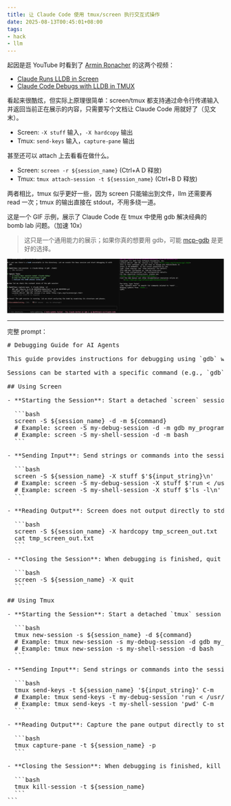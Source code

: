 ```yaml
---
title: 让 Claude Code 使用 tmux/screen 执行交互式操作
date: 2025-08-13T00:45:01+08:00
tags:
- hack
- llm
---
```


起因是逛 YouTube 时看到了 [Armin Ronacher](https://www.youtube.com/@ArminRonacher) 的这两个视频：
- [Claude Runs LLDB in Screen](https://www.youtube.com/watch?v=chSL6p5u-74)
- [Claude Code Debugs with LLDB in TMUX](https://www.youtube.com/watch?v=tg61cevJthc)

看起来很酷炫，但实际上原理很简单：screen/tmux 都支持通过命令行传递输入并返回当前正在展示的内容，只需要写个文档让 Claude Code 用就好了（见文末）。
- Screen: `-X stuff` 输入，`-X hardcopy` 输出
- Tmux: `send-keys` 输入，`capture-pane` 输出

甚至还可以 attach 上去看看在做什么。
- Screen: `screen -r ${session_name}` (Ctrl+A D 释放)
- Tmux: `tmux attach-session -t ${session_name}` (Ctrl+B D 释放)

两者相比，tmux 似乎更好一些，因为 screen 只能输出到文件，llm 还需要再 read 一次；tmux 的输出直接在 stdout，不用多绕一道。

这是一个 GIF 示例，展示了 Claude Code 在 tmux 中使用 gdb 解决经典的 bomb lab 问题。（加速 10x）
> 这只是一个通用能力的展示；如果你真的想要用 gdb，可能 [mcp-gdb](https://github.com/signal-slot/mcp-gdb) 是更好的选择。

![Demo](/img/claude-code-tmux.gif)

---

完整 prompt：
<pre>
# Debugging Guide for AI Agents

This guide provides instructions for debugging using `gdb` within terminal multiplexers. It covers two options: `screen` and `tmux`. Use these multiplexers to run a command in a detached session, allowing for input sending, output capturing, and session management. Sessions are named using `${session_name}` for consistency.

Sessions can be started with a specific command (e.g., `gdb`) or empty, with commands sent later. Examples assume a session running `gdb`.

## Using Screen

- **Starting the Session**: Start a detached `screen` session named `${session_name}`. Use flags like `-S` (session name), `-d` (detach), and `-m` (create even if detached). The `${command}` can be `gdb [optional-program]` or any other command.

  ```bash
  screen -S ${session_name} -d -m ${command}
  # Example: screen -S my-debug-session -d -m gdb my_program
  # Example: screen -S my-shell-session -d -m bash
  ```

- **Sending Input**: Send strings or commands into the session using the `stuff` command. Use `$'\n'` for newlines.

  ```bash
  screen -S ${session_name} -X stuff $'${input_string}\n'
  # Example: screen -S my-debug-session -X stuff $'run < /usr/share/dict/words\n'
  # Example: screen -S my-shell-session -X stuff $'ls -l\n'
  ```

- **Reading Output**: Screen does not output directly to stdout, so use a workaround: Capture the session output to a text file using `-X hardcopy`, then read the file.

  ```bash
  screen -S ${session_name} -X hardcopy tmp_screen_out.txt
  cat tmp_screen_out.txt
  ```

- **Closing the Session**: When debugging is finished, quit the session.

  ```bash
  screen -S ${session_name} -X quit
  ```

## Using Tmux

- **Starting the Session**: Start a detached `tmux` session named `${session_name}`. Use `new-session` with `-s` (session name) and `-d` (detach). The `${command}` can be `gdb [optional-program]` or any other command.

  ```bash
  tmux new-session -s ${session_name} -d ${command}
  # Example: tmux new-session -s my-debug-session -d gdb my_program
  # Example: tmux new-session -s my-shell-session -d bash
  ```

- **Sending Input**: Send strings or commands into the session using `send-keys`. Use `C-m` for Enter (newline).

  ```bash
  tmux send-keys -t ${session_name} '${input_string}' C-m
  # Example: tmux send-keys -t my-debug-session 'run < /usr/share/dict/words' C-m
  # Example: tmux send-keys -t my-shell-session 'pwd' C-m
  ```

- **Reading Output**: Capture the pane output directly to stdout using `capture-pane` with `-p`.

  ```bash
  tmux capture-pane -t ${session_name} -p
  ```

- **Closing the Session**: When debugging is finished, kill the session.

  ```bash
  tmux kill-session -t ${session_name}
  ```
```
</pre>